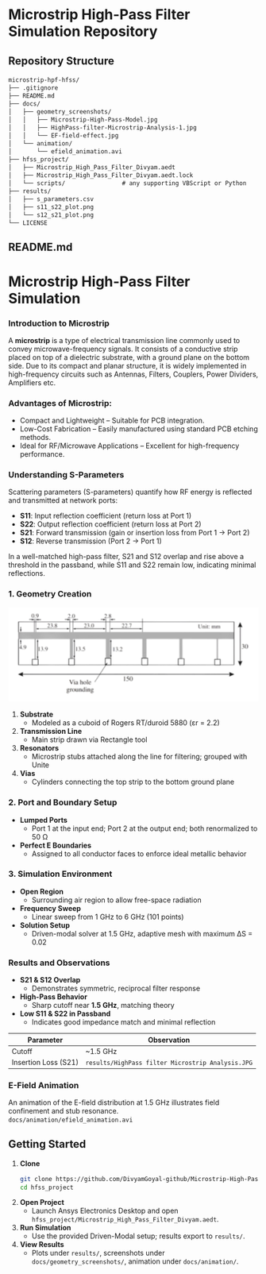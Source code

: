 # Microstrip High-Pass Filter Simulation Repository

## Repository Structure

```
microstrip-hpf-hfss/
├── .gitignore
├── README.md
├── docs/
│   ├── geometry_screenshots/
│   │   ├── Microstrip-High-Pass-Model.jpg
│   │   ├── HighPass-filter-Microstrip-Analysis-1.jpg
│   │   └── EF-field-effect.jpg
│   └── animation/
│       └── efield_animation.avi
├── hfss_project/
│   ├── Microstrip_High_Pass_Filter_Divyam.aedt
│   ├── Microstrip_High_Pass_Filter_Divyam.aedt.lock
│   └── scripts/                # any supporting VBScript or Python
├── results/
│   ├── s_parameters.csv
│   ├── s11_s22_plot.png
│   └── s12_s21_plot.png
└── LICENSE
```

## README.md

# Microstrip High-Pass Filter Simulation

### Introduction to Microstrip
A **microstrip** is a type of electrical transmission line commonly used to
convey microwave-frequency signals. It consists of a conductive strip placed on top of a dielectric substrate, with a ground plane on the bottom
side. Due to its compact and planar structure, it is widely implemented in
high-frequency circuits such as Antennas, Filters, Couplers, Power Dividers, Amplifiers etc.
### Advantages of Microstrip:
- Compact and Lightweight – Suitable for PCB integration.
- Low-Cost Fabrication – Easily manufactured using standard PCB
etching methods.
- Ideal for RF/Microwave Applications – Excellent for high-frequency
performance.

### Understanding S-Parameters
Scattering parameters (S-parameters) quantify how RF energy is reflected and transmitted at network ports:
- **S11**: Input reflection coefficient (return loss at Port 1)  
- **S22**: Output reflection coefficient (return loss at Port 2)  
- **S21**: Forward transmission (gain or insertion loss from Port 1 → Port 2)  
- **S12**: Reverse transmission (Port 2 → Port 1)  

In a well-matched high-pass filter, S21 and S12 overlap and rise above a threshold in the passband, while S11 and S22 remain low, indicating minimal reflections.

### 1. Geometry Creation
![Structure](docs/geometry_screenshots/microstrip_stricture.png)
1. **Substrate**  
   - Modeled as a cuboid of Rogers RT/duroid 5880 (εr = 2.2)  
2. **Transmission Line**  
   - Main strip drawn via Rectangle tool  
3. **Resonators**  
   - Microstrip stubs attached along the line for filtering; grouped with Unite  
4. **Vias**  
   - Cylinders connecting the top strip to the bottom ground plane  


### 2. Port and Boundary Setup
- **Lumped Ports**  
  - Port 1 at the input end; Port 2 at the output end; both renormalized to 50 Ω  
- **Perfect E Boundaries**  
  - Assigned to all conductor faces to enforce ideal metallic behavior  

### 3. Simulation Environment
- **Open Region**  
  - Surrounding air region to allow free-space radiation  
- **Frequency Sweep**  
  - Linear sweep from 1 GHz to 6 GHz (101 points)  
- **Solution Setup**  
  - Driven-modal solver at 1.5 GHz, adaptive mesh with maximum ΔS = 0.02

### Results and Observations
- **S21 & S12 Overlap**  
  - Demonstrates symmetric, reciprocal filter response  
- **High-Pass Behavior**  
  - Sharp cutoff near **1.5 GHz**, matching theory  
- **Low S11 & S22 in Passband**  
  - Indicates good impedance match and minimal reflection  

| Parameter | Observation                               |
|-----------|-------------------------------------------|
| Cutoff    | ~1.5 GHz                                  |
| Insertion Loss (S21) | `results/HighPass filter Microstrip Analysis.JPG`
### E-Field Animation
An animation of the E-field distribution at 1.5 GHz illustrates field confinement and stub resonance.  
`docs/animation/efield_animation.avi`

## Getting Started

1. **Clone**  
   ```bash
   git clone https://github.com/DivyamGoyal-github/Microstrip-High-Pass-Filter-ANSYS-HFSS-Simulation.git
   cd hfss_project
   ```
2. **Open Project**  
   - Launch Ansys Electronics Desktop and open `hfss_project/Microstrip_High_Pass_Filter_Divyam.aedt`.
3. **Run Simulation**  
   - Use the provided Driven-Modal setup; results export to `results/`.
4. **View Results**  
   - Plots under `results/`, screenshots under `docs/geometry_screenshots/`, animation under `docs/animation/`.
